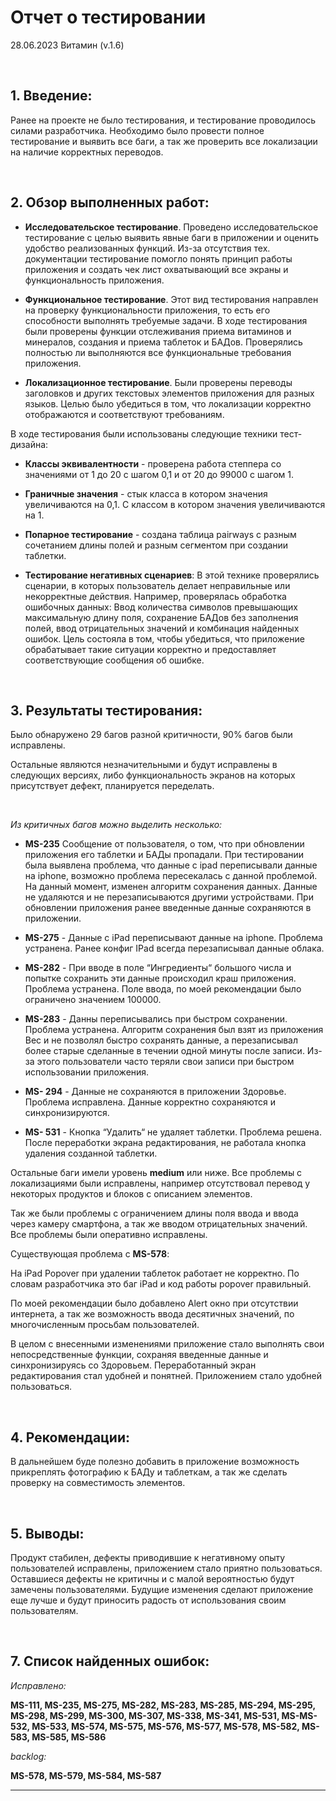 # Отчет о тестировании
28.06.2023 Витамин (v.1.6)

<br>

 ## 1. Введение: 

Ранее на проекте не было тестирования, и тестирование проводилось силами разработчика. Необходимо было провести полное тестирование и выявить все баги, а так же проверить все локализации на наличие корректных переводов.

<br>

 ## 2. Обзор выполненных работ: 

- **Исследовательское тестирование**. Проведено исследовательское тестирование с целью выявить явные баги в приложении и оценить удобство реализованных функций. Из-за отсутствия тех. документации тестирование помогло понять принцип работы приложения и создать чек лист охватывающий все экраны и функциональность приложения.

 - **Функциональное тестирование**. Этот вид тестирования направлен на проверку функциональности приложения, то есть его способности выполнять требуемые задачи. В ходе тестирования были проверены функции отслеживания приема витаминов и минералов, создания и приема таблеток и БАДов. Проверялись полностью ли выполняются все функциональные требования приложения.

- **Локализационное тестирование**. Были проверены переводы заголовков и других текстовых элементов приложения для разных языков. Целью было убедиться в том, что локализации корректно отображаются и соответствуют требованиям.

В ходе тестирования были использованы следующие техники тест-дизайна:

- **Классы эквивалентности** - проверена работа степпера со значениями от 1 до 20 с шагом 0,1 и от 20 до 99000 с шагом 1.

- **Граничные значения** - стык класса в котором значения увеличиваются на 0,1. С классом в котором значения увеличиваются на 1.

- **Попарное тестирование** - создана таблица pairways c разным сочетанием длины полей и разным сегментом при создании таблетки.

- **Тестирование негативных сценариев**: В этой технике проверялись сценарии, в которых пользователь делает неправильные или некорректные действия. Например, проверялась обработка ошибочных данных: Ввод количества символов превышающих максимальную длину поля, сохранение БАДов без заполнения полей, ввод отрицательных значений и комбинация найденных ошибок. Цель состояла в том, чтобы убедиться, что приложение обрабатывает такие ситуации корректно и предоставляет соответствующие сообщения об ошибке.

 <br>

 ## 3. Результаты тестирования: 

Было обнаружено 29 багов разной критичности, 90% багов были исправлены. 

Остальные являются незначительными и будут исправлены в следующих версиях, либо функциональность экранов на которых присутствует дефект, планируется переделать.

<br>

*Из критичных багов можно выделить несколько:*

- **MS-235** Сообщение от пользователя, о том, что при обновлении приложения его таблетки и БАДы пропадали. При тестировании была выявлена проблема, что данные с ipad переписывали данные на iphone, возможно проблема пересекалась с данной проблемой. На данный момент, изменен алгоритм сохранения данных. Данные не удаляются и не перезаписываются другими устройствами. При обновлении приложения  ранее введенные данные сохраняются в приложении.

- **MS-275** - Данные с iPad переписывают данные на iphone. Проблема устранена. Ранее конфиг IPad всегда перезаписывал данные облака.

- **MS-282** - При вводе в поле “Ингредиенты“ большого числа и попытке сохранить эти данные происходил краш приложения. Проблема устранена. Поле ввода, по моей рекомендации было ограничено значением 100000.

- **MS-283** - Данны переписывались при быстром сохранении. Проблема устранена. Алгоритм сохранения был взят из приложения Вес и не позволял быстро сохранять данные, а перезаписывал более старые сделанные в течении одной минуты после записи. Из-за этого пользователи часто теряли свои записи при быстром использовании приложения.

- **MS- 294** - Данные не сохраняются в приложении Здоровье. Проблема исправлена. Данные корректно сохраняются и синхронизируются.

- **MS- 531** - Кнопка “Удалить“ не удаляет таблетки. Проблема решена. После переработки экрана редактирования, не работала кнопка удаления созданной таблетки.

Остальные баги имели уровень **medium** или ниже. Все проблемы с локализациями были исправлены, например отсутствовал перевод у некоторых продуктов и блоков с описанием элементов. 

Так же были проблемы с ограничением длины поля ввода и ввода через камеру смартфона, а так же вводом отрицательных значений. Все проблемы были оперативно исправлены. 

Существующая проблема с **MS-578**:

 На iPad Popover при удалении таблеток работает не корректно. По словам разработчика это баг iPad и код работы popover правильный.

По моей рекомендации было добавлено Alert окно при отсутствии интернета, а так же возможность ввода десятичных значений, по многочисленным просьбам пользователей.

В целом с внесенными изменениями приложение стало выполнять свои непосредственные функции, сохраняя введенные данные и синхронизируясь со Здоровьем. Переработанный экран редактирования стал удобней и понятней. Приложением стало удобней пользоваться.

<br>

 ## 4. Рекомендации:
  В дальнейшем буде полезно добавить в приложение возможность прикреплять фотографию к БАДу и таблеткам, а так же сделать проверку на совместимость элементов.

<br>

 ## 5. Выводы: 
 Продукт стабилен, дефекты приводившие к негативному опыту пользователей исправлены, приложением стало приятно пользоваться. Оставшиеся дефекты не критичны и с малой вероятностью будут замечены пользователями. Будущие изменения сделают приложение еще лучше и будут приносить радость от использования своим пользователям.

<br>

 ## 7. Список найденных ошибок: 

*Исправлено:*

**MS-111, MS-235, MS-275, MS-282, MS-283, MS-285, MS-294, MS-295, MS-298, MS-299, MS-300, MS-307, MS-338, MS-341, MS-531, MS-MS-532, MS-533, MS-574, MS-575, MS-576, MS-577, MS-578, MS-582, MS-583, MS-585, MS-586**

*backlog:*

**MS-578, MS-579, MS-584, MS-587**

---